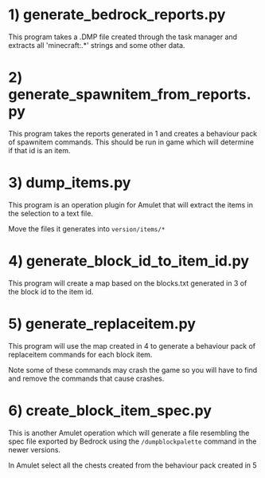 # 1) generate_bedrock_reports.py

This program takes a .DMP file created through the task manager and extracts all 'minecraft:.*' strings and some other data.

# 2) generate_spawnitem_from_reports.py

This program takes the reports generated in 1 and creates a behaviour pack of spawnitem commands. This should be run in game which will determine if that id is an item.

# 3) dump_items.py

This program is an operation plugin for Amulet that will extract the items in the selection to a text file.

Move the files it generates into `version/items/*`

# 4) generate_block_id_to_item_id.py

This program will create a map based on the blocks.txt generated in 3 of the block id to the item id.

# 5) generate_replaceitem.py

This program will use the map created in 4 to generate a behaviour pack of replaceitem commands for each block item.

Note some of these commands may crash the game so you will have to find and remove the commands that cause crashes.

# 6) create_block_item_spec.py

This is another Amulet operation which will generate a file resembling the spec file exported by Bedrock using the `/dumpblockpalette` command in the newer versions.

In Amulet select all the chests created from the behaviour pack created in 5
